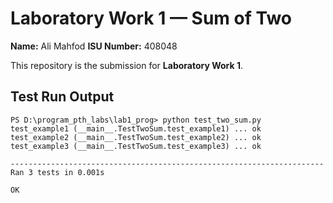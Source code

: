 # Laboratory Work 1 — Sum of Two

**Name:** Ali Mahfod
**ISU Number:** 408048

This repository is the submission for **Laboratory Work 1**.

## Test Run Output

```
PS D:\program_pth_labs\lab1_prog> python test_two_sum.py
test_example1 (__main__.TestTwoSum.test_example1) ... ok
test_example2 (__main__.TestTwoSum.test_example2) ... ok
test_example3 (__main__.TestTwoSum.test_example3) ... ok

----------------------------------------------------------------------
Ran 3 tests in 0.001s

OK
```
